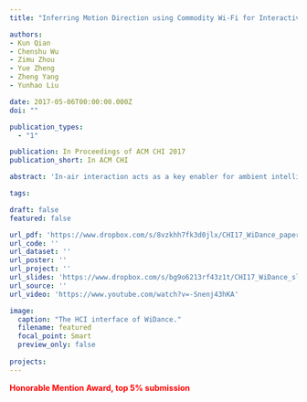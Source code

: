 ```yaml
---
title: "Inferring Motion Direction using Commodity Wi-Fi for Interactive Exergames"

authors:
- Kun Qian
- Chenshu Wu
- Zimu Zhou
- Yue Zheng
- Zheng Yang
- Yunhao Liu

date: 2017-05-06T00:00:00.000Z
doi: ""

publication_types:
  - "1"

publication: In Proceedings of ACM CHI 2017
publication_short: In ACM CHI

abstract: 'In-air interaction acts as a key enabler for ambient intelligence and augmented reality. As an increasing popular example, exergames, and the alike gesture recognition applications, have attracted extensive research in designing accurate, pervasive and low-cost user interfaces. Recent advances in wireless sensing show promise for a ubiquitous gesture-based interaction interface with Wi-Fi. In this work, we extract complete information of motion-induced Doppler shifts with only commodity Wi-Fi. The key insight is to harness antenna diversity to carefully eliminate random phase shifts while retaining relevant Doppler shifts. We further correlate Doppler shifts with motion directions, and propose a light-weight pipeline to detect, segment, and recognize motions without training. On this basis, we present WiDance, a Wi-Fi-based user interface, which we utilize to design and prototype a contactless dance-pad exergame. Experimental results in typical indoor environment demonstrate a superior performance with an accuracy of 92%, remarkably outperforming prior approaches.'

tags:

draft: false
featured: false

url_pdf: 'https://www.dropbox.com/s/8vzkhh7fk3d0jlx/CHI17_WiDance_paper.pdf?dl=0'
url_code: ''
url_dataset: ''
url_poster: ''
url_project: ''
url_slides: 'https://www.dropbox.com/s/bg9o6213rf43z1t/CHI17_WiDance_slides.pptx?dl=0'
url_source: ''
url_video: 'https://www.youtube.com/watch?v=-Snenj43hKA'

image:
  caption: "The HCI interface of WiDance."
  filename: featured
  focal_point: Smart
  preview_only: false
  
projects:
---
```

<span style="color:red"><strong>Honorable Mention Award, top 5% submission</strong></span>
